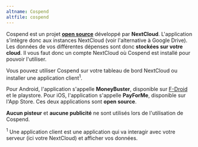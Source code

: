 ```yaml
---
altname: Cospend
altfile: cospend
---
```


Cospend est un projet [**open source**](https://github.com/eneiluj/cospend-nc) développé par **NextCloud**. L'application s'intègre donc aux instances NextCloud (voir l'alternative à Google Drive). Les données de vos différentes dépenses sont donc **stockées sur votre cloud**. Il vous faut donc un compte NextCloud où Cospend est installé pour pouvoir l'utiliser.

Vous pouvez utiliser Cospend sur votre tableau de bord NextCloud ou installer une application client<sup>1</sup>.

Pour Android, l'application s'appelle **MoneyBuster**, disponible sur [F-Droid](https://f-droid.org/packages/net.eneiluj.moneybuster/) et le playstore. Pour iOS, l'application s'appelle **PayForMe**, disponible sur l'App Store. Ces deux applications sont **open source**.

**Aucun pisteur** et **aucune publicité** ne sont utilisés lors de l'utilisation de Cospend.

<sup>1</sup> Une application client est une application qui va interagir avec votre serveur (ici votre NextCloud) et afficher vos données.
